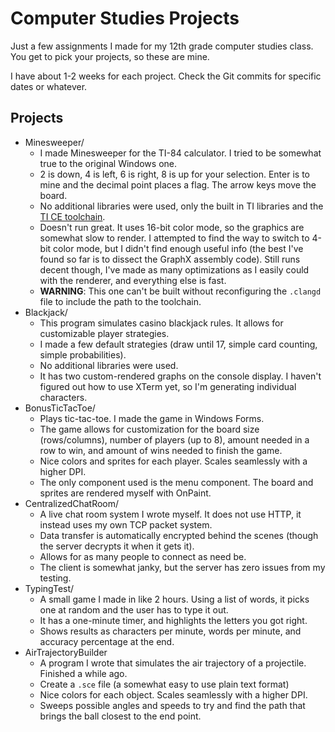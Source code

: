 # Computer Studies Projects

Just a few assignments I made for my 12th grade computer studies class. You get to pick your projects, so these are mine.

I have about 1-2 weeks for each project. Check the Git commits for specific dates or whatever.

## Projects

- Minesweeper/
    - I made Minesweeper for the TI-84 calculator. I tried to be somewhat true to the original Windows one.
    - 2 is down, 4 is left, 6 is right, 8 is up for your selection. Enter is to mine and the decimal point places a flag. The arrow keys move the board.
    - No additional libraries were used, only the built in TI libraries and the [TI CE toolchain](https://github.com/CE-Programming/toolchain).
    - Doesn't run great. It uses 16-bit color mode, so the graphics are somewhat slow to render. I attempted to find the way to switch to 4-bit color mode, but I didn't find enough useful info (the best I've found so far is to dissect the GraphX assembly code). Still runs decent though, I've made as many optimizations as I easily could with the renderer, and everything else is fast.
    - **WARNING**: This one can't be built without reconfiguring the `.clangd` file to include the path to the toolchain.
- Blackjack/
    - This program simulates casino blackjack rules. It allows for customizable player strategies.
    - I made a few default strategies (draw until 17, simple card counting, simple probabilities).
    - No additional libraries were used.
    - It has two custom-rendered graphs on the console display. I haven't figured out how to use XTerm yet, so I'm generating individual characters.
- BonusTicTacToe/
    - Plays tic-tac-toe. I made the game in Windows Forms.
    - The game allows for customization for the board size (rows/columns), number of players (up to 8), amount needed in a row to win, and amount of wins needed to finish the game.
    - Nice colors and sprites for each player. Scales seamlessly with a higher DPI.
    - The only component used is the menu component. The board and sprites are rendered myself with OnPaint.
- CentralizedChatRoom/
    - A live chat room system I wrote myself. It does not use HTTP, it instead uses my own TCP packet system.
    - Data transfer is automatically encrypted behind the scenes (though the server decrypts it when it gets it).
    - Allows for as many people to connect as need be.
    - The client is somewhat janky, but the server has zero issues from my testing.
- TypingTest/
    - A small game I made in like 2 hours. Using a list of words, it picks one at random and the user has to type it out.
    - It has a one-minute timer, and highlights the letters you got right.
    - Shows results as characters per minute, words per minute, and accuracy percentage at the end.
- AirTrajectoryBuilder
    - A program I wrote that simulates the air trajectory of a projectile. Finished a while ago.
    - Create a `.sce` file (a somewhat easy to use plain text format)
    - Nice colors for each object. Scales seamlessly with a higher DPI.
    - Sweeps possible angles and speeds to try and find the path that brings the ball closest to the end point.

